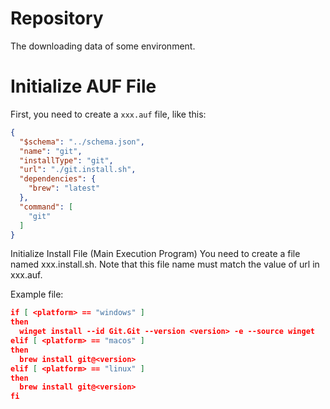 # Repository
The downloading data of some environment.

# Initialize AUF File

First, you need to create a `xxx.auf` file, like this:

```json
{
  "$schema": "../schema.json",
  "name": "git",
  "installType": "git",
  "url": "./git.install.sh",
  "dependencies": {
    "brew": "latest"
  },
  "command": [
    "git"
  ]
}
```

Initialize Install File (Main Execution Program)
You need to create a file named xxx.install.sh. Note that this file name must match the value of url in xxx.auf.

Example file:

```json
if [ <platform> == "windows" ]
then
  winget install --id Git.Git --version <version> -e --source winget
elif [ <platform> == "macos" ]
then
  brew install git@<version>
elif [ <platform> == "linux" ]
then
  brew install git@<version>
fi

```

